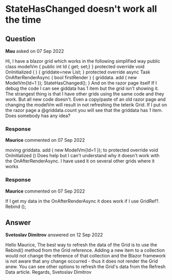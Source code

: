 # StateHasChanged doesn't work all the time

## Question

**Mau** asked on 07 Sep 2022

Hi, I have a blazor grid which works in the following simplified way public class modelVm { public int Id { get; set;}
} protected override void OnInitialized ( ) {
griddate=new List<modelVm>;
} protected override async Task OnAfterRenderAsync ( bool firstRender ) {
griddata. add ( new ModelVm{Id=1 });
StateHasChanged();
} And on the razor page itself <TelerikGrid Data="@GridData" AutoGenerateColumns="true" /> If I debug the code I can see giddata has 1 item but the grid isn't showing it. The strangest thing is that I have other grids using the same code and they work. But all new code doesn't. Even a copy/paste of an old razor page and changing the modelVm will result in not refreshing the telerik Grid. If I put on the razor page a @griddata.count you will see that the griddata has 1 item. Does somebody has any idea?

### Response

**Maurice** commented on 07 Sep 2022

moving griddata. add ( new ModelVm{Id=1 }); to protected override void OnInitialized () Does help but I can't understand why it doesn't work with the OnAfterRenderAsync. I have used it on several other grids where it works

### Response

**Maurice** commented on 07 Sep 2022

If I get my data in the OnAfterRenderAsync it does work if I use GridRef?. Rebind ();

## Answer

**Svetoslav Dimitrov** answered on 12 Sep 2022

Hello Maurice, The best way to refresh the data of the Grid is to use the Rebind() method from the Grid reference. Adding a new item to a collection would not change the reference of that collection and the Blazor framework is not aware that any change occurred - thus it does not render the Grid anew. You can see other options to refresh the Grid's data from the Refresh Data article. Regards, Svetoslav Dimitrov
